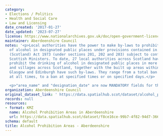 ```yaml
---
category:
- Elections / Politics
- Health and Social Care
- Law and Licensing
date_created: '2017-01-27'
date_updated: '2023-07-27'
license: https://www.nationalarchives.gov.uk/doc/open-government-licence/version/3/
maintainer: Aberdeenshire Council
notes: '<p>Local authorities have the power to make by-laws to prohibit the drinking
  of alcohol in designated public places under provisions contained in the Local Government
  (Scotland) Act 1973 (under sections 201, 202 and 203) subject to confirmation by
  Scottish Ministers. To date, 27 local authorities across Scotland have by-laws which
  prohibit the drinking of alcohol in designated public places in more than 480 towns
  and villages across Scotland, together with the built up areas within the city of
  Glasgow and Edinburgh have such by-laws. They range from a total ban on drinking
  at all times, to a ban at specified times or on specified days.</p>

  <p>"area_name" and "designation_date" are now MANDATORY fields for this dataset.</p>'
organization: Aberdeenshire Council
original_dataset_link: ' https://data.spatialhub.scot/dataset/alcohol_prohibition_areas-as'
records: null
resources:
- format: KMZ
  name: Alcohol Prohibition Areas in Aberdeenshire
  url: https://data.spatialhub.scot/dataset/f8ce16ce-99b7-4f82-94d7-366c48762929/resource/deafa3bc-830e-47d6-9333-d96e1138a246/download/alcohol_prohibition-zones.kmz
schema: default
title: Alcohol Prohibition Areas - Aberdeenshire
---
```

